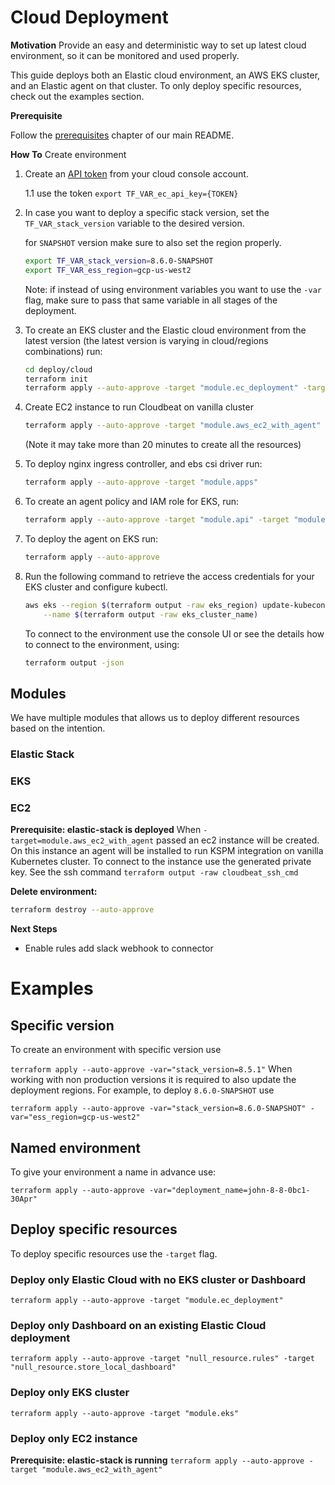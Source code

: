 # Cloud Deployment

**Motivation**
Provide an easy and deterministic way to set up latest cloud environment, so it can be monitored and used properly.

This guide deploys both an Elastic cloud environment, an AWS EKS cluster, and an Elastic agent on that cluster. To only deploy specific resources, check out the examples section.

**Prerequisite**

Follow the [prerequisites](/README.md#prerequisites) chapter of our main README.

**How To**
Create environment

1. Create an [API token](https://cloud.elastic.co/deployment-features/keys) from your cloud console account.

   1.1 use the token `export TF_VAR_ec_api_key={TOKEN}`

2. In case you want to deploy a specific stack version, set the `TF_VAR_stack_version` variable to the desired version.

   for `SNAPSHOT` version make sure to also set the region properly.

   ```bash
   export TF_VAR_stack_version=8.6.0-SNAPSHOT
   export TF_VAR_ess_region=gcp-us-west2
   ```

   Note: if instead of using environment variables you want to use the `-var` flag, make sure to pass that same variable in all stages of the deployment.

3. To create an EKS cluster and the Elastic cloud environment from the latest version (the latest version is varying in cloud/regions combinations) run:
   ```bash
   cd deploy/cloud
   terraform init
   terraform apply --auto-approve -target "module.ec_deployment" -target "null_resource.rules" -target "null_resource.store_local_dashboard" -target "module.eks"
   ```
4. Create EC2 instance to run Cloudbeat on vanilla cluster
   ```bash
   terraform apply --auto-approve -target "module.aws_ec2_with_agent"
   ```
   (Note it may take more than 20 minutes to create all the resources)
5. To deploy nginx ingress controller, and ebs csi driver run:
   ```bash
   terraform apply --auto-approve -target "module.apps"
   ```
6. To create an agent policy and IAM role for EKS, run:
   ```bash
   terraform apply --auto-approve -target "module.api" -target "module.iam_eks_role"
   ```
7. To deploy the agent on EKS run:
   ```bash
   terraform apply --auto-approve
   ```
8. Run the following command to retrieve the access credentials for your EKS cluster and configure kubectl.
   ```bash
   aws eks --region $(terraform output -raw eks_region) update-kubeconfig \
       --name $(terraform output -raw eks_cluster_name)
   ```
   To connect to the environment use the console UI or see the details how to connect to the environment, using:
   ```bash
   terraform output -json
   ```

## Modules

We have multiple modules that allows us to deploy different resources based on the intention.

### Elastic Stack

### EKS

### EC2

**Prerequisite: elastic-stack is deployed**
When `-target=module.aws_ec2_with_agent` passed an ec2 instance will be created.
On this instance an agent will be installed to run KSPM integration on vanilla Kubernetes cluster.
To connect to the instance use the generated private key.
See the ssh command `terraform output -raw cloudbeat_ssh_cmd`

**Delete environment:**

```bash
terraform destroy --auto-approve
```

**Next Steps**

- Enable rules add slack webhook to connector

# Examples

## Specific version

To create an environment with specific version use

`terraform apply --auto-approve -var="stack_version=8.5.1"`
When working with non production versions it is required to also update the deployment regions.
For example, to deploy `8.6.0-SNAPSHOT` use

`terraform apply --auto-approve -var="stack_version=8.6.0-SNAPSHOT" -var="ess_region=gcp-us-west2"`

## Named environment

To give your environment a name in advance use:

`terraform apply --auto-approve -var="deployment_name=john-8-8-0bc1-30Apr"`

## Deploy specific resources

To deploy specific resources use the `-target` flag.

### Deploy only Elastic Cloud with no EKS cluster or Dashboard

`terraform apply --auto-approve -target "module.ec_deployment"`

### Deploy only Dashboard on an existing Elastic Cloud deployment

`terraform apply --auto-approve -target "null_resource.rules" -target "null_resource.store_local_dashboard"`

### Deploy only EKS cluster

`terraform apply --auto-approve -target "module.eks"`

### Deploy only EC2 instance

**Prerequisite: elastic-stack is running**
`terraform apply --auto-approve -target "module.aws_ec2_with_agent"`
